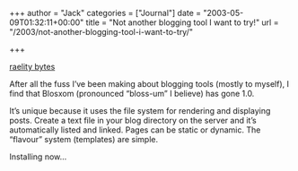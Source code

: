 +++
author = "Jack"
categories = ["Journal"]
date = "2003-05-09T01:32:11+00:00"
title = "Not another blogging tool I want to try!"
url = "/2003/not-another-blogging-tool-i-want-to-try/"

+++

[raelity bytes][1]

After all the fuss I’ve been making about blogging tools (mostly to myself), I find that Blosxom (pronounced “bloss-um” I believe) has gone 1.0.

It’s unique because it uses the file system for rendering and displaying posts. Create a text file in your blog directory on the server and it’s automatically listed and linked. Pages can be static or dynamic. The “flavour” system (templates) are simple.

Installing now…

 [1]: http://www.raelty.org/